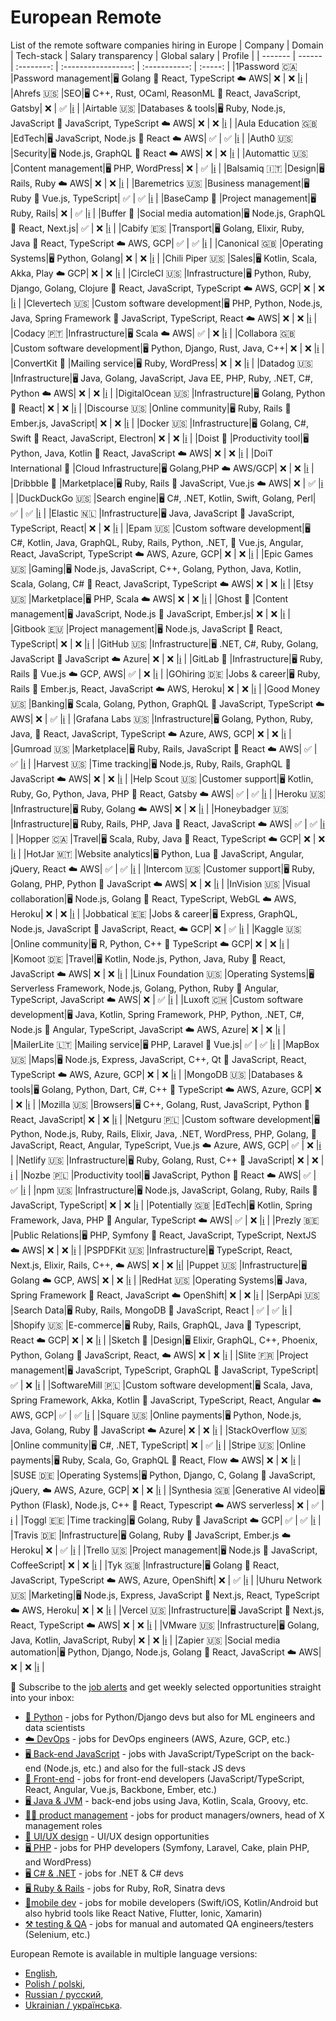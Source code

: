# European Remote
List of the remote software companies hiring in Europe
| Company | Domain | Tech-stack | Salary transparency | Global salary | Profile |
| ------- | ------ | :--------: | :-----------------: | :-----------: | :-----: |
|1Password 🇨🇦 |Password management|🖥 Golang 🎨 React, TypeScript ☁️ AWS| ❌ | ❌ |[ℹ️](https://europeanremote.com/teams/1password) |
|Ahrefs 🇺🇸 |SEO|🖥 C++, Rust, OCaml, ReasonML 🎨 React, JavaScript, Gatsby| ❌ | ✅ |[ℹ️](https://europeanremote.com/teams/ahrefs) |
|Airtable 🇺🇸 |Databases & tools|🖥 Ruby, Node.js, JavaScript 🎨 JavaScript, TypeScript ☁️ AWS| ❌ | ❌ |[ℹ️](https://europeanremote.com/teams/airtable) |
|Aula Education 🇬🇧 |EdTech|🖥 JavaScript, Node.js 🎨 React ☁️ AWS| ✅ | ✅ |[ℹ️](https://europeanremote.com/teams/aula-education) |
|Auth0 🇺🇸 |Security|🖥 Node.js, GraphQL 🎨 React ☁️ AWS| ❌ | ❌ |[ℹ️](https://europeanremote.com/teams/auth0) |
|Automattic 🇺🇸 |Content management|🖥 PHP, WordPress| ❌ | ✅ |[ℹ️](https://europeanremote.com/teams/automattic) |
|Balsamiq 🇮🇹 |Design|🖥 Rails, Ruby ☁️ AWS| ❌ | ❌ |[ℹ️](https://europeanremote.com/teams/balsamiq) |
|Baremetrics 🇺🇸 |Business management|🖥 Ruby 🎨 Vue.js, TypeScript| ✅ | ✅ |[ℹ️](https://europeanremote.com/teams/baremetrics) |
|BaseCamp 🏡 |Project management|🖥 Ruby, Rails| ❌ | ✅ |[ℹ️](https://europeanremote.com/teams/basecamp) |
|Buffer 🏡 |Social media automation|🖥 Node.js, GraphQL 🎨 React, Next.js| ✅ | ❌ |[ℹ️](https://europeanremote.com/teams/buffer) |
|Cabify 🇪🇸 |Transport|🖥 Golang, Elixir, Ruby, Java 🎨 React, TypeScript ☁️ AWS, GCP| ✅ | ✅ |[ℹ️](https://europeanremote.com/teams/cabify) |
|Canonical 🇬🇧 |Operating Systems|🖥 Python, Golang| ❌ | ❌ |[ℹ️](https://europeanremote.com/teams/canonical) |
|Chili Piper 🇺🇸 |Sales|🖥 Kotlin, Scala, Akka, Play ☁️ GCP| ❌ | ❌ |[ℹ️](https://europeanremote.com/teams/chili-piper) |
|CircleCI 🇺🇸 |Infrastructure|🖥 Python, Ruby, Django, Golang, Clojure 🎨 React, JavaScript, TypeScript ☁️ AWS, GCP| ❌ | ❌ |[ℹ️](https://europeanremote.com/teams/circleci) |
|Clevertech 🇺🇸 |Custom software development|🖥 PHP, Python, Node.js, Java, Spring Framework 🎨 JavaScript, TypeScript, React ☁️ AWS| ❌ | ❌ |[ℹ️](https://europeanremote.com/teams/clevertech) |
|Codacy 🇵🇹 |Infrastructure|🖥 Scala ☁️ AWS| ✅ | ❌ |[ℹ️](https://europeanremote.com/teams/codacy) |
|Collabora 🇬🇧 |Custom software development|🖥 Python, Django, Rust, Java, C++| ❌ | ❌ |[ℹ️](https://europeanremote.com/teams/collabora) |
|ConvertKit 🏡 |Mailing service|🖥 Ruby, WordPress| ❌ | ❌ |[ℹ️](https://europeanremote.com/teams/convertkit) |
|Datadog 🇺🇸 |Infrastructure|🖥 Java, Golang, JavaScript, Java EE, PHP, Ruby, .NET, C#, Python ☁️ AWS| ❌ | ❌ |[ℹ️](https://europeanremote.com/teams/datadog) |
|DigitalOcean 🇺🇸 |Infrastructure|🖥 Golang, Python 🎨 React| ❌ | ❌ |[ℹ️](https://europeanremote.com/teams/digitalocean) |
|Discourse 🇺🇸 |Online community|🖥 Ruby, Rails 🎨 Ember.js, JavaScript| ❌ | ❌ |[ℹ️](https://europeanremote.com/teams/discourse) |
|Docker 🇺🇸 |Infrastructure|🖥 Golang, C#, Swift 🎨 React, JavaScript, Electron| ❌ | ❌ |[ℹ️](https://europeanremote.com/teams/docker) |
|Doist 🏡 |Productivity tool|🖥 Python, Java, Kotlin 🎨 React, JavaScript ☁️ AWS| ❌ | ❌ |[ℹ️](https://europeanremote.com/teams/doist) |
|DoiT International 🏡 |Cloud Infrastructure|🖥 Golang,PHP ☁️ AWS/GCP| ❌ | ❌ |[ℹ️](https://careers.doit.com/) |
|Dribbble 🏡 |Marketplace|🖥 Ruby, Rails 🎨 JavaScript, Vue.js ☁️ AWS| ❌ | ✅ |[ℹ️](https://europeanremote.com/teams/dribbble) |
|DuckDuckGo 🇺🇸 |Search engine|🖥 C#, .NET, Kotlin, Swift, Golang, Perl| ✅ | ✅ |[ℹ️](https://europeanremote.com/teams/duckduckgo) |
|Elastic 🇳🇱 |Infrastructure|🖥 Java, JavaScript 🎨 JavaScript, TypeScript, React| ❌ | ❌ |[ℹ️](https://europeanremote.com/teams/elastic) |
|Epam 🇺🇸 |Custom software development|🖥 C#, Kotlin, Java, GraphQL, Ruby, Rails, Python, .NET, 🎨 Vue.js, Angular, React, JavaScript, TypeScript ☁️ AWS, Azure, GCP| ❌ | ❌ |[ℹ️](https://europeanremote.com/teams/epam) |
|Epic Games 🇺🇸 |Gaming|🖥 Node.js, JavaScript, C++, Golang, Python, Java, Kotlin, Scala, Golang, C# 🎨 React, JavaScript, TypeScript ☁️ AWS| ❌ | ❌ |[ℹ️](https://europeanremote.com/teams/epic-games) |
|Etsy 🇺🇸 |Marketplace|🖥 PHP, Scala ☁️ AWS| ❌ | ❌ |[ℹ️](https://europeanremote.com/teams/etsy) |
|Ghost 🏡 |Content management|🖥 JavaScript, Node.js 🎨 JavaScript, Ember.js| ❌ | ❌ |[ℹ️](https://europeanremote.com/teams/ghost) |
|Gitbook 🇪🇺 |Project management|🖥 Node.js, JavaScript 🎨 React, TypeScript| ❌ | ❌ |[ℹ️](https://europeanremote.com/teams/gitbook) |
|GitHub 🇺🇸 |Infrastructure|🖥 .NET, C#, Ruby, Golang, JavaScript 🎨 JavaScript ☁️ Azure| ❌ | ❌ |[ℹ️](https://europeanremote.com/teams/github) |
|GitLab 🏡 |Infrastructure|🖥 Ruby, Rails 🎨 Vue.js ☁️ GCP, AWS| ✅ | ❌ |[ℹ️](https://europeanremote.com/teams/gitlab) |
|GOhiring 🇩🇪 |Jobs & career|🖥 Ruby, Rails 🎨 Ember.js, React, JavaScript ☁️ AWS, Heroku| ❌ | ❌ |[ℹ️](https://europeanremote.com/teams/gohiring) |
|Good Money 🇺🇸 |Banking|🖥 Scala, Golang, Python, GraphQL 🎨 JavaScript, TypeScript ☁️ AWS| ❌ | ✅ |[ℹ️](https://europeanremote.com/teams/good-money) |
|Grafana Labs 🇺🇸 |Infrastructure|🖥 Golang, Python, Ruby, Java, 🎨 React, JavaScript, TypeScript ☁️ Azure, AWS, GCP| ❌ | ❌ |[ℹ️](https://europeanremote.com/teams/grafana-labs) |
|Gumroad 🇺🇸 |Marketplace|🖥 Ruby, Rails, JavaScript 🎨 React ☁️ AWS| ✅ | ✅ |[ℹ️](https://europeanremote.com/teams/gumroad) |
|Harvest 🇺🇸 |Time tracking|🖥 Node.js, Ruby, Rails, GraphQL 🎨 JavaScript ☁️ AWS| ❌ | ❌ |[ℹ️](https://europeanremote.com/teams/harvest) |
|Help Scout 🇺🇸 |Customer support|🖥 Kotlin, Ruby, Go, Python, Java, PHP 🎨 React, Gatsby ☁️ AWS| ✅ | ✅ |[ℹ️](https://europeanremote.com/teams/help-scout) |
|Heroku 🇺🇸 |Infrastructure|🖥 Ruby, Golang ☁️ AWS| ❌ | ❌ |[ℹ️](https://europeanremote.com/teams/heroku) |
|Honeybadger 🇺🇸 |Infrastructure|🖥 Ruby, Rails, PHP, Java 🎨 React, JavaScript ☁️ AWS| ✅ | ✅ |[ℹ️](https://europeanremote.com/teams/honeybadger) |
|Hopper 🇨🇦 |Travel|🖥 Scala, Ruby, Java 🎨 React, TypeScript ☁️ GCP| ❌ | ❌ |[ℹ️](https://europeanremote.com/teams/hopper) |
|HotJar 🇲🇹 |Website analytics|🖥 Python, Lua 🎨 JavaScript, Angular, jQuery, React ☁️ AWS| ✅ | ✅ |[ℹ️](https://europeanremote.com/teams/hotjar) |
|Intercom 🇺🇸 |Customer support|🖥 Ruby, Golang, PHP, Python 🎨 JavaScript ☁️ AWS| ❌ | ❌ |[ℹ️](https://europeanremote.com/teams/intercom) |
|InVision 🇺🇸 |Visual collaboration|🖥 Node.js, Golang 🎨 React, TypeScript, WebGL ☁️ AWS, Heroku| ❌ | ❌ |[ℹ️](https://europeanremote.com/teams/invision) |
|Jobbatical 🇪🇪 |Jobs & career|🖥 Express, GraphQL, Node.js, JavaScript 🎨 JavaScript, React, ☁️ GCP| ❌ | ✅ |[ℹ️](https://europeanremote.com/teams/jobbatical) |
|Kaggle 🇺🇸 |Online community|🖥 R, Python, C++ 🎨 TypeScript ☁️ GCP| ❌ | ❌ |[ℹ️](https://europeanremote.com/teams/kaggle) |
|Komoot 🇩🇪 |Travel|🖥 Kotlin, Node.js, Python, Java, Ruby 🎨 React, JavaScript ☁️ AWS| ❌ | ❌ |[ℹ️](https://europeanremote.com/teams/komoot) |
|Linux Foundation 🇺🇸 |Operating Systems|🖥 Serverless Framework, Node.js, Golang, Python, Ruby 🎨 Angular, TypeScript, JavaScript ☁️ AWS| ❌ | ✅ |[ℹ️](https://europeanremote.com/teams/linux-foundation) |
|Luxoft 🇨🇭 |Custom software development|🖥 Java, Kotlin, Spring Framework, PHP, Python, .NET, C#, Node.js 🎨 Angular, TypeScript, JavaScript ☁️ AWS, Azure| ❌ | ❌ |[ℹ️](https://europeanremote.com/teams/luxoft) |
|MailerLite 🇱🇹 |Mailing service|🖥 PHP, Laravel 🎨 Vue.js| ✅ | ✅ |[ℹ️](https://europeanremote.com/teams/mailerlite) |
|MapBox 🇺🇸 |Maps|🖥 Node.js, Express, JavaScript, C++, Qt 🎨 JavaScript, React, TypeScript ☁️ AWS, Azure, GCP| ❌ | ❌ |[ℹ️](https://europeanremote.com/teams/mapbox) |
|MongoDB 🇺🇸 |Databases & tools|🖥 Golang, Python, Dart, C#, C++ 🎨 TypeScript ☁️ AWS, Azure, GCP| ❌ | ❌ |[ℹ️](https://europeanremote.com/teams/mongodb) |
|Mozilla 🇺🇸 |Browsers|🖥 C++, Golang, Rust, JavaScript, Python 🎨 React, JavaScript| ❌ | ❌ |[ℹ️](https://europeanremote.com/teams/mozilla) |
|Netguru 🇵🇱 |Custom software development|🖥 Python, Node.js, Ruby, Rails, Elixir, Java, .NET, WordPress, PHP, Golang, 🎨 JavaScript, React, Angular, TypeScript, Vue.js ☁️ Azure, AWS, GCP| ✅ | ❌ |[ℹ️](https://europeanremote.com/teams/netguru) |
|Netlify 🇺🇸 |Infrastructure|🖥 Ruby, Golang, Rust, C++ 🎨 JavaScript| ❌ | ❌ |[ℹ️](https://europeanremote.com/teams/netlify) |
|Nozbe 🇵🇱 |Productivity tool|🖥 JavaScript, Python 🎨 React ☁️ AWS| ✅ | ✅ |[ℹ️](https://europeanremote.com/teams/nozbe) |
|npm 🇺🇸 |Infrastructure|🖥 Node.js, JavaScript, Golang, Ruby, Rails 🎨 JavaScript, TypeScript| ❌ | ❌ |[ℹ️](https://europeanremote.com/teams/npm) |
|Potentially 🇬🇧 |EdTech|🖥 Kotlin, Spring Framework, Java, PHP 🎨 Angular, TypeScript ☁️ AWS| ✅ | ❌ |[ℹ️](https://europeanremote.com/teams/potentially) |
|Prezly 🇧🇪 |Public Relations|🖥 PHP, Symfony 🎨 React, JavaScript, TypeScript, NextJS ☁️ AWS| ❌ | ❌ |[ℹ️](https://europeanremote.com/teams/prezly) |
|PSPDFKit 🇺🇸 |Infrastructure|🖥 TypeScript, React, Next.js, Elixir, Rails, C++, ☁️ AWS| ❌ | ❌ |[ℹ️](https://pspdfkit.com/company/careers/)|
|Puppet 🇺🇸 |Infrastructure|🖥 Golang ☁️ GCP, AWS| ❌ | ❌ |[ℹ️](https://europeanremote.com/teams/puppet) |
|RedHat 🇺🇸 |Operating Systems|🖥 Java, Spring Framework 🎨 React, JavaScript ☁️ OpenShift| ❌ | ❌ |[ℹ️](https://europeanremote.com/teams/redhat) |
|SerpApi 🇺🇸 |Search Data|🖥 Ruby, Rails, MongoDB 🎨 JavaScript, React | ✅ | ✅ |[ℹ️](https://serpapi.com/careers) |
|Shopify 🇺🇸 |E-commerce|🖥 Ruby, Rails, GraphQL, Java 🎨 Typescript, React ☁️ GCP| ❌ | ❌ |[ℹ️](https://europeanremote.com/teams/shopify) |
|Sketch 🏡 |Design|🖥 Elixir, GraphQL, C++, Phoenix, Python, Golang 🎨 JavaScript, React, ☁️ AWS| ❌ | ❌ |[ℹ️](https://europeanremote.com/teams/sketch) |
|Slite 🇫🇷 |Project management|🖥 JavaScript, TypeScript, GraphQL 🎨 JavaScript, TypeScript| ✅ | ❌ |[ℹ️](https://europeanremote.com/teams/slite) |
|SoftwareMill 🇵🇱 |Custom software development|🖥 Scala, Java, Spring Framework, Akka, Kotlin 🎨 JavaScript, TypeScript, React, Angular ☁️ AWS, GCP| ✅ | ✅ |[ℹ️](https://europeanremote.com/teams/softwaremill) |
|Square 🇺🇸 |Online payments|🖥 Python, Node.js, Java, Golang, Ruby 🎨 JavaScript ☁️ Azure| ❌ | ❌ |[ℹ️](https://europeanremote.com/teams/square) |
|StackOverflow 🇺🇸 |Online community|🖥 C#, .NET, TypeScript| ❌ | ✅ |[ℹ️](https://europeanremote.com/teams/stackoverflow) |
|Stripe 🇺🇸 |Online payments|🖥 Ruby, Scala, Go, GraphQL 🎨 React, Flow ☁️ AWS| ❌ | ❌ |[ℹ️](https://europeanremote.com/teams/stripe) |
|SUSE 🇩🇪 |Operating Systems|🖥 Python, Django, C, Golang 🎨 JavaScript, jQuery, ☁️ AWS, Azure, GCP| ❌ | ❌ |[ℹ️](https://europeanremote.com/teams/suse) |
|Synthesia 🇬🇧 |Generative AI video|🖥 Python (Flask), Node.js, C++ 🎨 React, Typescript ☁️ AWS serverless| ❌ | ✅ |[ℹ️]([https://europeanremote.com/teams/suse](https://www.synthesia.io/careers)) |
|Toggl 🇪🇪 |Time tracking|🖥 Golang, Ruby 🎨 JavaScript ☁️ GCP| ✅ | ✅ |[ℹ️](https://europeanremote.com/teams/toggl) |
|Travis 🇩🇪 |Infrastructure|🖥 Golang, Ruby 🎨 JavaScript, Ember.js ☁️ Heroku| ❌ | ✅ |[ℹ️](https://europeanremote.com/teams/travis) |
|Trello 🇺🇸 |Project management|🖥 Node.js 🎨 JavaScript, CoffeeScript| ❌ | ❌ |[ℹ️](https://europeanremote.com/teams/trello) |
|Tyk 🇬🇧 |Infrastructure|🖥 Golang 🎨 React, JavaScript, TypeScript ☁️ AWS, Azure, OpenShift| ❌ | ✅ |[ℹ️](https://europeanremote.com/teams/tyk) |
|Uhuru Network 🇺🇸 |Marketing|🖥 Node.js, Express, JavaScript 🎨 Next.js, React, TypeScript ☁️ AWS, Heroku| ❌ | ❌ |[ℹ️](https://europeanremote.com/teams/uhuru-network) |
|Vercel 🇺🇸 |Infrastructure|🖥 JavaScript 🎨 Next.js, React, TypeScript ☁️ AWS| ❌ | ❌ |[ℹ️](https://europeanremote.com/teams/vercel) |
|VMware 🇺🇸 |Infrastructure|🖥 Golang, Java, Kotlin, JavaScript, Ruby| ❌ | ❌ |[ℹ️](https://europeanremote.com/teams/vmware) |
|Zapier 🇺🇸 |Social media automation|🖥 Python, Django, Node.js, Golang 🎨 React, JavaScript ☁️ AWS| ❌ | ❌ |[ℹ️](https://europeanremote.com/teams/zapier) |



📨 Subscribe to the [job alerts](https://europeanremote.com/alerts) and get weekly selected opportunities straight into your inbox:
* [🐍 Python](https://europeanremote.com/alerts/python) - jobs for Python/Django devs but also for ML engineers and data scientists
* [☁️ DevOps](https://europeanremote.com/alerts/devops) - jobs for DevOps engineers (AWS, Azure, GCP, etc.)
* [🖥 Back-end JavaScript](https://europeanremote.com/alerts/backend-javascript) - jobs with JavaScript/TypeScript on the back-end (Node.js, etc.) and also for the full-stack JS devs
* [🎨 Front-end](https://europeanremote.com/alerts/front-end) - jobs for front-end developers (JavaScript/TypeScript, React, Angular, Vue.js, Backbone, Ember, etc.)
* [🖥 Java & JVM](https://europeanremote.com/alerts/jvm) - back-end jobs using Java, Kotlin, Scala, Groovy, etc.
* [🧙‍♀️ product management](https://europeanremote.com/alerts/product-management) - jobs for product managers/owners, head of X management roles
* [🎨 UI/UX design](https://europeanremote.com/alerts/ui-ux-design) - UI/UX design opportunities
* [🖥 PHP](https://europeanremote.com/alerts/php) - jobs for PHP developers (Symfony, Laravel, Cake, plain PHP, and WordPress)
* [🖥 C# & .NET](https://europeanremote.com/alerts/dot-net) - jobs for .NET & C# devs
* [🖥 Ruby & Rails](https://europeanremote.com/alerts/ruby-rails) - jobs for Ruby, RoR, Sinatra devs
* [📱mobile dev](https://europeanremote.com/alerts/mobile) - jobs for mobile developers (Swift/iOS, Kotlin/Android but also hybrid tools like React Native, Flutter, Ionic, Xamarin)
* [⚒️ testing & QA](https://europeanremote.com/alerts/qa-testing) - jobs for manual and automated QA engineers/testers (Selenium, etc.)


European Remote is available in multiple language versions:

* [English](https://europeanremote.com/teams),
* [Polish / polski](https://europeanremote.com/pl/zespoly),
* [Russian / русский](https://europeanremote.com/ru/komandy),
* [Ukrainian / українська](https://europeanremote.com/ua/komandy). 
